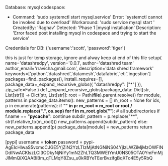 Database: mysql
codespace:
- Command: 'sudo systemctl start mysql.service'
  Error: 'systemctl cannot be invoked due to overload'
  Workaround: 'sudo service mysql start '
  CreatedBy: 'Raghav'
  Detected: 'Phase 1 |mysql installation'
  Description: 'Error faced post installing mysql in codespace and trying to start the service'

Credentials for DB:
  {'username':'scott', 'password':'tiger'}

this is just for temp storage, ignore and alway keep at end of this file
setup(
      name='datashredpy',
      version='0.0.1',
      author='datashred team'
      author_email='rravicha.gmail.com',
      description='data shred framework'
      keywords=['python','datashred','datamesh','datafabric','etl','ingestion']
      packages=find_packages(),
      install_requires=[],
      package_data=_expand_recursive_globs({
          "datashredpy": ["*"]
      }),
      zip_safe=False
      )
def _expand_recursive_globs(package_data: Dict[str, List[str]]) -> Dict[str, List[str]]:
    root = Path(__file__).parent.resolve()
    for module, patterns in package_data.items():
        new_patterns = []
        m_root = None
        for idx, p in enumerate(patterns):
            if "**" in p:
                m_root = m_root or root / module.replace(".", os.sep)
                for f in m_root.glob("**"):  # all subdirectories
                    if f.name == "__pycache__":
                        continue
                    subdir_pattern = p.replace("**", str(f.relative_to(m_root)))
                    new_patterns.append(subdir_pattern)
            else:
                new_patterns.append(p)
        package_data[module] = new_patterns
    return package_data

[pypi]
  username = __token__
  password = pypi-AgEIcHlwaS5vcmcCJGE5YjZiN2YzLTIzMjAtNGNiNS04YjIzLWZiMjMzOWFlNDdlNwACKlszLCI3ODkyNjNiYy1mN2ZhLTQ3MWEtYmU0NS05OTA0YmFmMjJlMmQiXQAABiBm_qTLMqY8Zsu_u0kRBYeTEerBvzifgBqXTo4E5y5RbQ